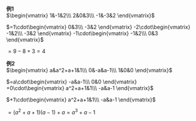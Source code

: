 **例1**  
$\begin{vmatrix}  
1&-1&2\\\  
2&0&3\\\  
-1&-3&2  
\end{vmatrix}$  
  
$=1\cdot\begin{vmatrix}  
0&3\\\  
-3&2  
\end{vmatrix}  
-2\cdot\begin{vmatrix}  
-1&2\\\  
-3&2  
\end{vmatrix}  
-1\cdot\begin{vmatrix}  
-1&2\\\  
0&3  
\end{vmatrix}$  
  
$=9-8+3=4$  
  
**例2**  
$\begin{vmatrix}  
a&a^2+a+1&1\\\  
0&-a&a-1\\\  
1&0&0  
\end{vmatrix}$  
  
$=a\cdot\begin{vmatrix}  
-a&a-1\\\  
0&0  
\end{vmatrix}  
+0\cdot\begin{vmatrix}  
a^2+a+1&1\\\  
-a&a-1  
\end{vmatrix}$  
  
$+1\cdot\begin{vmatrix}  
a^2+a+1&1\\\  
-a&a-1  
\end{vmatrix}$  
  
$=(a^2+a+1)(a-1)+a=a^3+a-1$  
